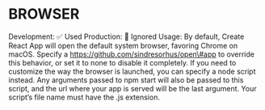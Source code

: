 # BROWSER

Development: ✅ Used Production: 🚫 Ignored Usage: By default, Create React App will open the default system browser, favoring Chrome on macOS. Specify a https://github.com/sindresorhus/open\#app to override this behavior, or set it to none to disable it completely. If you need to customize the way the browser is launched, you can specify a node script instead. Any arguments passed to npm start will also be passed to this script, and the url where your app is served will be the last argument. Your script’s file name must have the .js extension.
